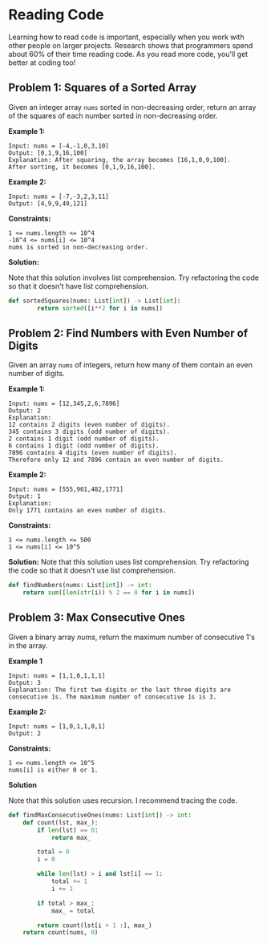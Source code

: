 # Reading Code
Learning how to read code is important, especially when you work with other people on larger projects. Research shows that programmers spend about 60% of their time reading code. As you read more code, you'll get better at coding too!

## Problem 1: Squares of a Sorted Array
Given an integer array `nums` sorted in non-decreasing order, return an array of the squares of each number sorted in non-decreasing order.

**Example 1:**
```
Input: nums = [-4,-1,0,3,10]
Output: [0,1,9,16,100]
Explanation: After squaring, the array becomes [16,1,0,9,100].
After sorting, it becomes [0,1,9,16,100].
```

**Example 2:**
```
Input: nums = [-7,-3,2,3,11]
Output: [4,9,9,49,121]
```

**Constraints:**
```
1 <= nums.length <= 10^4
-10^4 <= nums[i] <= 10^4
nums is sorted in non-decreasing order.
```

**Solution:**

Note that this solution involves list comprehension. Try refactoring the code so that it doesn't have list comprehension.

```python
def sortedSquares(nums: List[int]) -> List[int]:
        return sorted([i**2 for i in nums])
```

## Problem 2: Find Numbers with Even Number of Digits
Given an array `nums` of integers, return how many of them contain an even number of digits.


**Example 1:**
```
Input: nums = [12,345,2,6,7896]
Output: 2
Explanation: 
12 contains 2 digits (even number of digits). 
345 contains 3 digits (odd number of digits). 
2 contains 1 digit (odd number of digits). 
6 contains 1 digit (odd number of digits). 
7896 contains 4 digits (even number of digits). 
Therefore only 12 and 7896 contain an even number of digits.
```

**Example 2:**
```
Input: nums = [555,901,482,1771]
Output: 1 
Explanation: 
Only 1771 contains an even number of digits.
```

**Constraints:**
```
1 <= nums.length <= 500
1 <= nums[i] <= 10^5
```

**Solution:**
Note that this solution uses list comprehension. Try refactoring the code so that it doesn't use list comprehension.

```python
def findNumbers(nums: List[int]) -> int:
    return sum([len(str(i)) % 2 == 0 for i in nums])
```

## Problem 3: Max Consecutive Ones

Given a binary array *nums*, return the maximum number of consecutive 1's in the array.

**Example 1**
```
Input: nums = [1,1,0,1,1,1]
Output: 3
Explanation: The first two digits or the last three digits are consecutive 1s. The maximum number of consecutive 1s is 3.
```

**Example 2:**
```
Input: nums = [1,0,1,1,0,1]
Output: 2
```

**Constraints:**
```
1 <= nums.length <= 10^5
nums[i] is either 0 or 1.
```

**Solution**

Note that this solution uses recursion. I recommend tracing the code.

```python
def findMaxConsecutiveOnes(nums: List[int]) -> int:
    def count(lst, max_):
        if len(lst) == 0:
            return max_

        total = 0
        i = 0

        while len(lst) > i and lst[i] == 1:
            total += 1
            i += 1

        if total > max_:
            max_ = total

        return count(lst[i + 1 :], max_)
    return count(nums, 0)
```
